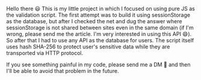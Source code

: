 Hello there 😃 This is my little project in which I focused on using pure JS as the validation script.
The first attempt was to build it using sessionStorage as the database, but after I checked the net and
dug the answer where sessionStorage is not shared between sites even in the same domain (if I'm wrong,
please send me the article. I'm very interested in using this API 😄). So after that I had to use any
API as the database for users. The script itself uses hash SHA-256 to protect user's sensitive data
while they are transported via HTTP protocol.

If you see something painful in my code, please send me a DM 🥰 and then I'll be able to avoid that problem in the future.
